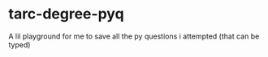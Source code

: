# tarc-degree-pyq
A lil playground for me to save all the py questions i attempted (that can be typed)
